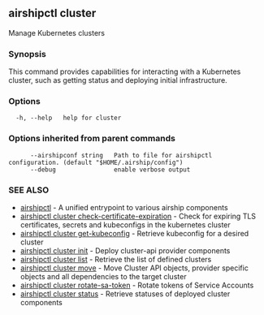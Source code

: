 ## airshipctl cluster

Manage Kubernetes clusters

### Synopsis

This command provides capabilities for interacting with a Kubernetes cluster,
such as getting status and deploying initial infrastructure.


### Options

```
  -h, --help   help for cluster
```

### Options inherited from parent commands

```
      --airshipconf string   Path to file for airshipctl configuration. (default "$HOME/.airship/config")
      --debug                enable verbose output
```

### SEE ALSO

* [airshipctl](airshipctl.md)	 - A unified entrypoint to various airship components
* [airshipctl cluster check-certificate-expiration](airshipctl_cluster_check-certificate-expiration.md)	 - Check for expiring TLS certificates, secrets and kubeconfigs in the kubernetes cluster
* [airshipctl cluster get-kubeconfig](airshipctl_cluster_get-kubeconfig.md)	 - Retrieve kubeconfig for a desired cluster
* [airshipctl cluster init](airshipctl_cluster_init.md)	 - Deploy cluster-api provider components
* [airshipctl cluster list](airshipctl_cluster_list.md)	 - Retrieve the list of defined clusters
* [airshipctl cluster move](airshipctl_cluster_move.md)	 - Move Cluster API objects, provider specific objects and all dependencies to the target cluster
* [airshipctl cluster rotate-sa-token](airshipctl_cluster_rotate-sa-token.md)	 - Rotate tokens of Service Accounts
* [airshipctl cluster status](airshipctl_cluster_status.md)	 - Retrieve statuses of deployed cluster components

